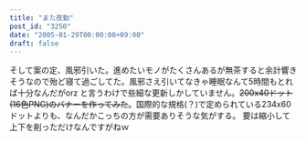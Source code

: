 ```yaml
---
title: "また夜勤"
post_id: "3250"
date: "2005-01-29T00:00:00+09:00"
draft: false
---
```



そして案の定、風邪引いた。進めたいモノがたくさんあるが無茶すると余計響きそうなので殆ど寝て過ごしてた。風邪さえ引いてなきゃ睡眠なんて5時間もとれば十分なんだがorz と言うわけで些細な更新しかしていません。<del>200x40ドット(16色PNG)のバナーを作ってみた</del>。国際的な規格(？)で定められている234x60ドットよりも、なんだかこっちの方が需要ありそうな気がする。 要は縮小して上下を削っただけなんですがねｗ
